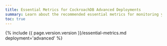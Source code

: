 ```yaml
---
title: Essential Metrics for CockroachDB Advanced Deployments
summary: Learn about the recommended essential metrics for monitoring your CockroachDB Advanced cluster.
toc: true
---
```


{% include {{ page.version.version }}/essential-metrics.md deployment='advanced' %}